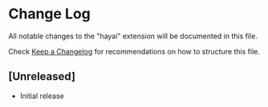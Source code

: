 # Change Log

All notable changes to the "hayai" extension will be documented in this file.

Check [Keep a Changelog](http://keepachangelog.com/) for recommendations on how to structure this file.

## [Unreleased]

- Initial release